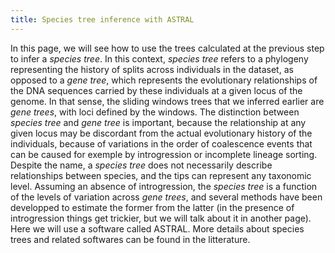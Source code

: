 ```yaml
---
title: Species tree inference with ASTRAL
---
```


In this page, we will see how to use the trees calculated at the previous step to infer a _species tree_. In this context, _species tree_ refers to a phylogeny representing the history of splits across individuals in the dataset, as opposed to a _gene tree_, which represents the evolutionary relationships of the DNA sequences carried by these individuals at a given locus of the genome. In that sense, the sliding windows trees that we inferred earlier are _gene trees_, with loci defined by the windows. The distinction between _species tree_ and _gene tree_ is important, because the relationship at any given locus may be discordant from the actual evolutionary history of the individuals, because of variations in the order of coalescence events that can be caused for exemple by introgression or incomplete lineage sorting. Despite the name, a _species tree_ does not necessarily describe relationships between species, and the tips can represent any taxonomic level. Assuming an absence of introgression, the _species tree_ is a function of the levels of variation across _gene trees_, and several methods have been developped to estimate the former from the latter (in the presence of introgression things get trickier, but we will talk about it in another page). Here we will use a software called ASTRAL. More details about species trees and related softwares can be found in the litterature.

